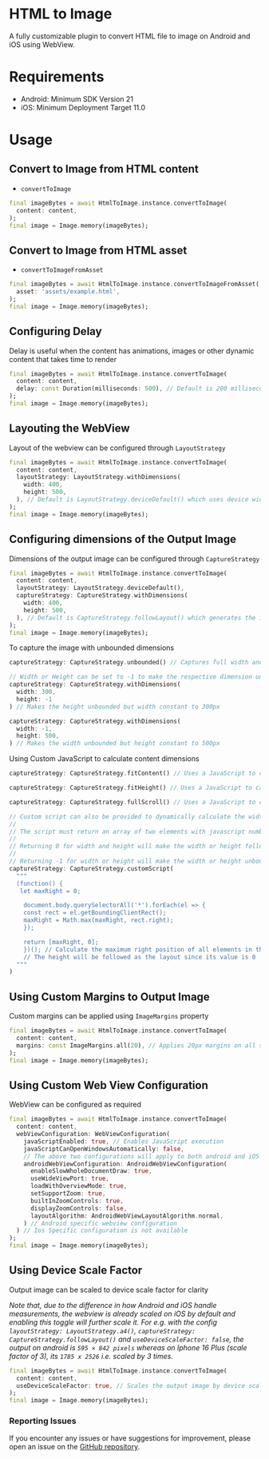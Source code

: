 # HTML to Image

A fully customizable plugin to convert HTML file to image on Android and iOS using WebView.

# Requirements
- Android: Minimum SDK Version 21
- iOS: Minimum Deployment Target 11.0

# Usage

## Convert to Image from HTML content
- ```convertToImage```
```dart
final imageBytes = await HtmlToImage.instance.convertToImage(
  content: content,
);
final image = Image.memory(imageBytes);
```

## Convert to Image from HTML asset
- ```convertToImageFromAsset```
```dart
final imageBytes = await HtmlToImage.instance.convertToImageFromAsset(
  asset: 'assets/example.html',
);
final image = Image.memory(imageBytes);
```

## Configuring Delay
Delay is useful when the content has animations, images or other dynamic content that takes time to render
```dart
final imageBytes = await HtmlToImage.instance.convertToImage(
  content: content,
  delay: const Duration(milliseconds: 500), // Default is 200 milliseconds
);
final image = Image.memory(imageBytes);
```

## Layouting the WebView
Layout of the webview can be configured through `LayoutStrategy`
```dart
final imageBytes = await HtmlToImage.instance.convertToImage(
  content: content,
  layoutStrategy: LayoutStrategy.withDimensions(
    width: 400,
    height: 500,
  ), // Default is LayoutStrategy.deviceDefault() which uses device width and height to layout
);
final image = Image.memory(imageBytes);
```

## Configuring dimensions of the Output Image
Dimensions of the output image can be configured through `CaptureStrategy`
```dart
final imageBytes = await HtmlToImage.instance.convertToImage(
  content: content,
  layoutStrategy: LayoutStrategy.deviceDefault(),
  captureStrategy: CaptureStrategy.withDimensions(
    width: 400,
    height: 500,
  ), // Default is CaptureStrategy.followLayout() which generates the image as the same dimensions as its layout
);
final image = Image.memory(imageBytes);
```
To capture the image with unbounded dimensions
```dart
captureStrategy: CaptureStrategy.unbounded() // Captures full width and height of the webview content
```
```dart
// Width or Height can be set to -1 to make the respective dimension unbounded
captureStrategy: CaptureStrategy.withDimensions(
  width: 300,
  height: -1
) // Makes the height unbounded but width constant to 300px
```
```dart
captureStrategy: CaptureStrategy.withDimensions(
  width: -1,
  height: 500,
) // Makes the width unbounded but height constant to 500px
```

Using Custom JavaScript to calculate content dimensions
```dart
captureStrategy: CaptureStrategy.fitContent() // Uses a JavaScript to calculate the bounding rects to get as minimum dimensions required to capture content. (No accuracy is guaranteed)
```
```dart
captureStrategy: CaptureStrategy.fitHeight() // Uses a JavaScript to calculate the bounding rects to get as minimum height required to capture content (No accuracy is guaranteed). The width will be followed as the layout width.
```
```dart
captureStrategy: CaptureStrategy.fullScroll() // Uses a JavaScript to calculate the full scroll dimensions required to capture content. (No accuracy is guaranteed)
```
```dart
// Custom script can also be provided to dynamically calculate the width and height
//
// The script must return an array of two elements with javascript numbers
//
// Returning 0 for width and height will make the width or height follow the layout
//
// Returning -1 for width or height will make the width or height unbounded
captureStrategy: CaptureStrategy.customScript(
  """
  (function() {
   let maxRight = 0;

    document.body.querySelectorAll('*').forEach(el => {
    const rect = el.getBoundingClientRect();
    maxRight = Math.max(maxRight, rect.right);
    });

    return [maxRight, 0];
    })(); // Calculate the maximum right position of all elements in the document body
    // The height will be followed as the layout since its value is 0
  """
)
```
## Using Custom Margins to Output Image
Custom margins can be applied using `ImageMargins` property
```dart
final imageBytes = await HtmlToImage.instance.convertToImage(
  content: content,
  margins: const ImageMargins.all(20), // Applies 20px margins on all sides
);
final image = Image.memory(imageBytes);
```
## Using Custom Web View Configuration
WebView can be configured as required
```dart
final imageBytes = await HtmlToImage.instance.convertToImage(
  content: content,
  webViewConfiguration: WebViewConfiguration(
    javaScriptEnabled: true, // Enables JavaScript execution
    javaScriptCanOpenWindowsAutomatically: false,
    // The above two configurations will apply to both android and iOS
    androidWebViewConfiguration: AndroidWebViewConfiguration(
      enableSlowWholeDocumentDraw: true,
      useWideViewPort: true,
      loadWithOverviewMode: true,
      setSupportZoom: true,
      builtInZoomControls: true,
      displayZoomControls: false,
      layoutAlgorithm: AndroidWebViewLayoutAlgorithm.normal,
    ) // Android specific webview configuration
  ) // Ios Specific configuration is not available
);
final image = Image.memory(imageBytes);
```
## Using Device Scale Factor
Output image can be scaled to device scale factor for clarity

*Note that, due to the difference in how Android and iOS handle measurements, the webview is already scaled on iOS by default and enabling this toggle will further scale it.
For e.g. with the config `layoutStrategy: LayoutStrategy.a4()`, `captureStrategy: CaptureStrategy.followLayout()` and `useDeviceScaleFactor: false`, the output on android is `595 × 842 pixels` whereas on Iphone 16 Plus (scale factor of 3), its `1785 x 2526` i.e. scaled by 3 times.*
```dart
final imageBytes = await HtmlToImage.instance.convertToImage(
  content: content,
  useDeviceScaleFactor: true, // Scales the output image by device scale factor
);
final image = Image.memory(imageBytes);
```

### Reporting Issues
If you encounter any issues or have suggestions for improvement, please open an issue on the [GitHub repository](https://github.com/kedarkarkee/html_to_image/issues).
